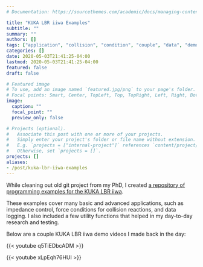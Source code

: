 ```yaml
---
# Documentation: https://sourcethemes.com/academic/docs/managing-content/

title: "KUKA LBR iiwa Examples"
subtitle: ""
summary: ""
authors: []
tags: ["application", "collision", "condition", "couple", "data", "demo", "examples", "iiwa", "impedance", "kuka", "lbr", "phd", "reactions", "repository", "research", "utility", "videos", "youtube"]
categories: []
date: 2020-05-03T21:41:25-04:00
lastmod: 2020-05-03T21:41:25-04:00
featured: false
draft: false

# Featured image
# To use, add an image named `featured.jpg/png` to your page's folder.
# Focal points: Smart, Center, TopLeft, Top, TopRight, Left, Right, BottomLeft, Bottom, BottomRight.
image:
  caption: ""
  focal_point: ""
  preview_only: false

# Projects (optional).
#   Associate this post with one or more of your projects.
#   Simply enter your project's folder or file name without extension.
#   E.g. `projects = ["internal-project"]` references `content/project/deep-learning/index.md`.
#   Otherwise, set `projects = []`.
projects: []
aliases:
- /post/kuka-lbr-iiwa-examples
---
```


While cleaning out old git project from my PhD, I created [a repository of programming examples for the KUKA LBR iiwa](https://github.com/engnadeau/kuka-lbr-examples).

These examples cover many basic and advanced applications, such as impedance control, force conditions for collision reactions, and data logging.
I also included a few utility functions that helped in my day-to-day research and testing.

Below are a couple KUKA LBR iiwa demo videos I made back in the day:

{{< youtube q5TiEDbcADM >}}

{{< youtube xLpEqh76HUI >}}
